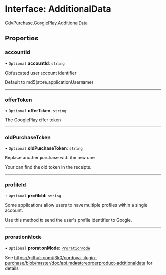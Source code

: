 # Interface: AdditionalData

[CdvPurchase](../modules/CdvPurchase.md).[GooglePlay](../modules/CdvPurchase.GooglePlay.md).AdditionalData

## Properties

### accountId

• `Optional` **accountId**: `string`

Obfuscated user account identifier

Default to md5(store.applicationUsername)

___

### offerToken

• `Optional` **offerToken**: `string`

The GooglePlay offer token

___

### oldPurchaseToken

• `Optional` **oldPurchaseToken**: `string`

Replace another purchase with the new one

Your can find the old token in the receipts.

___

### profileId

• `Optional` **profileId**: `string`

Some applications allow users to have multiple profiles within a single account.

Use this method to send the user's profile identifier to Google.

___

### prorationMode

• `Optional` **prorationMode**: [`ProrationMode`](../enums/CdvPurchase.GooglePlay.ProrationMode.md)

See https://github.com/j3k0/cordova-plugin-purchase/blob/master/doc/api.md#storeorderproduct-additionaldata for details

